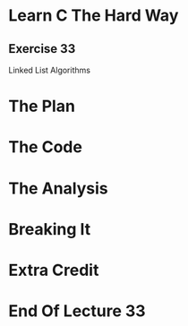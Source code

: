 Learn C The Hard Way
=======

Exercise 33
----

Linked List Algorithms



The Plan
====


The Code
====



The Analysis
====




Breaking It
====




Extra Credit
====



End Of Lecture 33
=====


